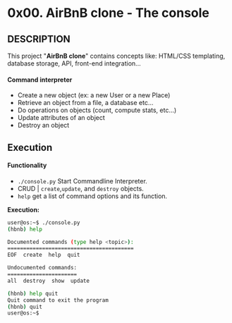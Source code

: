 
# 0x00. AirBnB clone - The console

## DESCRIPTION

This project "**AirBnB clone**" contains concepts like:  HTML/CSS templating, database storage, API, front-end integration…

#### Command interpreter
 - Create a new object (ex: a new User or a new Place)
 - Retrieve an object from a file, a database etc…
 - Do operations on objects (count, compute stats, etc…)
 - Update attributes of an object
 - Destroy an object

## Execution

#### Functionality
  - `./console.py` Start Commandline Interpreter.
  - CRUD | `create`,`update`, and  `destroy` objects.
  - `help`  get a list of command options and its function.

**Execution:**
```bash
user@os:~$ ./console.py
(hbnb) help

Documented commands (type help <topic>):
========================================
EOF  create  help  quit

Undocumented commands:
======================
all  destroy  show  update

(hbnb) help quit
Quit command to exit the program
(hbnb) quit
user@os:~$
```

